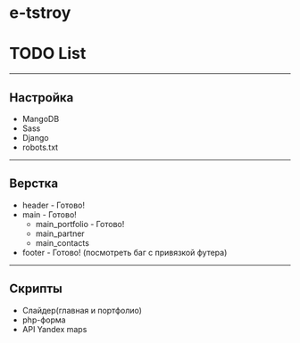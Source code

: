 # e-tstroy

# TODO List

---

## Настройка

+ MangoDB
+ Sass
+ Django
+ robots.txt

---

## Верстка

+ header - Готово!
+ main - Готово!
  + main_portfolio - Готово!
  + main_partner
  + main_contacts
+ footer - Готово! (посмотреть баг с привязкой футера)

---

## Скрипты

+ Слайдер(главная и портфолио)
+ php-форма
+ API Yandex maps
